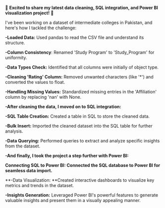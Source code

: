 🚀 **Excited to share my latest data cleaning, SQL integration, and Power BI visualization project!** 🚀

I've been working on a dataset of intermediate colleges in Pakistan, and here's how I tackled the challenge:

**-Loaded Data:** Used pandas to read the CSV file and understand its structure.

**-Column Consistency**: Renamed 'Study Program' to 'Study_Program' for uniformity.

**-Data Types Check:** Identified that all columns were initially of object type.

**-Cleaning 'Rating' Column:** Removed unwanted characters (like '*') and converted the values to float.

**-Handling Missing Values:** Standardized missing entries in the 'Affiliation' column by replacing 'nan' with None.

**-After cleaning the data, I moved on to SQL integration:**


**-SQL Table Creation:** Created a table in SQL to store the cleaned data.

**-Bulk Insert:** Imported the cleaned dataset into the SQL table for further analysis.

**-Data Querying:** Performed queries to extract and analyze specific insights from the dataset.

**-And finally, I took the project a step further with Power BI:**


**Connecting SQL to Power BI: Connected the SQL database to Power BI for seamless data import.**

**-Data Visualization: **Created interactive dashboards to visualize key metrics and trends in the dataset.

**-Insights Generation:** Leveraged Power BI's powerful features to generate valuable insights and present them in a visually appealing manner.



